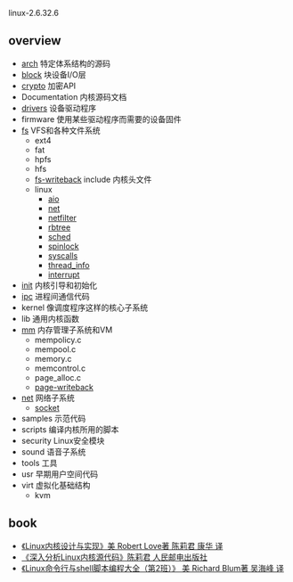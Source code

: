 linux-2.6.32.6

## overview 
- [arch](/docs/00-base/src/linux/arch/README.md) 特定体系结构的源码
- [block](/docs/00-base/src/linux/block/README.md) 块设备I/O层 
- [crypto](/docs/00-base/src/linux/crypto/READEME.md) 加密API
- Documentation 内核源码文档
- [drivers](/docs/00-base/src/linux/drivers/README.md) 设备驱动程序
- firmware 使用某些驱动程序而需要的设备固件
- [fs](/docs/00-base/src/linux/fs/README.md) VFS和各种文件系统
  - ext4
  - fat
  - hpfs
  - hfs
  - [fs-writeback](/docs/00-base/src/linux/fs/fs-writeback.md)
include 内核头文件
  - linux
    - [aio](/docs/00-base/src/linux/include/linux/aio.md)
    - [net](/docs/00-base/src/linux/include/linux/net.md)
    - [netfilter](/docs/00-base/src/linux/include/linux/netfilter.md)
    - [rbtree](/docs/00-base/src/linux/include/linux/rbtree.md)
    - [sched](/docs/00-base/src/linux/include/linux/sched.md)
    - [spinlock](/docs/00-base/src/linux/include/linux/spinlock.md)
    - [syscalls](/docs/00-base/src/linux/include/linux/syscalls.md)
    - [thread_info](/docs/00-base/src/linux/include/linux/thread_info.md)
    - [interrupt](/docs/00-base/src/linux/include/linux/interrupt.md)
- [init](/docs/00-base/src/linux/init/README.md) 内核引导和初始化
- [ipc](/docs/00-base/src/linux/ipc/README.md) 进程间通信代码
- kernel 像调度程序这样的核心子系统
- lib 通用内核函数
- [mm](/docs/00-base/src/linux/mm/README.md) 内存管理子系统和VM
  - mempolicy.c
  - mempool.c
  - memory.c
  - memcontrol.c
  - page_alloc.c
  - [page-writeback](/docs/00-base/src/linux/mm/page-writeback.md)
- [net](/docs/00-base/src/linux/net/README.md) 网络子系统
  - [socket](/docs/00-base/src/linux/net/socket.md)
- samples 示范代码
- scripts 编译内核所用的脚本
- security Linux安全模块
- sound 语音子系统
- tools 工具
- usr 早期用户空间代码
- virt 虚拟化基础结构
  - kvm
  
  
  
## book
* [《Linux内核设计与实现》美 Robert Love著 陈莉君 康华 译](/99-book/notes/70-dev-ops/Linux内核设计与实现.md)
* [《深入分析Linux内核源代码》陈莉君 人民邮电出版社](/99-book/notes/70-dev-ops/深入分析Linux内核源代码.md)  
* [《Linux命令行与shell脚本编程大全（第2班）》 美 Richard Blum著 吴海峰 译](/99-book/notes/70-dev-ops/Linux命令行与shell脚本编程大全.md)
